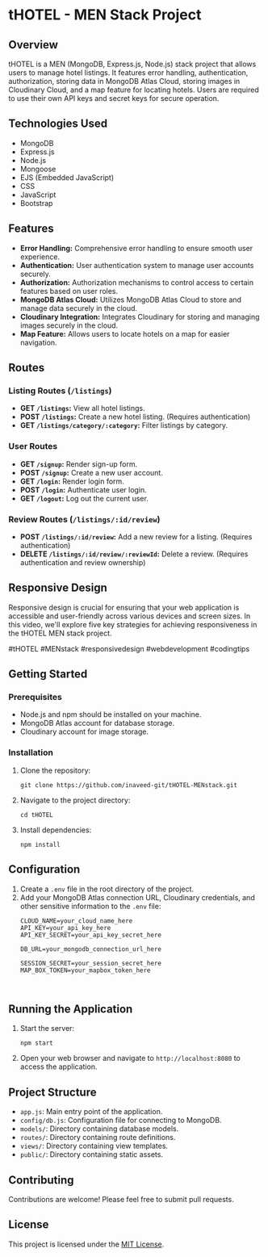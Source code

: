 
# tHOTEL - MEN Stack Project

## Overview
tHOTEL is a MEN (MongoDB, Express.js, Node.js) stack project that allows users to manage hotel listings. It features error handling, authentication, authorization, storing data in MongoDB Atlas Cloud, storing images in Cloudinary Cloud, and a map feature for locating hotels. Users are required to use their own API keys and secret keys for secure operation.

## Technologies Used
- MongoDB
- Express.js
- Node.js
- Mongoose
- EJS (Embedded JavaScript)
- CSS
- JavaScript
- Bootstrap

## Features
- **Error Handling:** Comprehensive error handling to ensure smooth user experience.
- **Authentication:** User authentication system to manage user accounts securely.
- **Authorization:** Authorization mechanisms to control access to certain features based on user roles.
- **MongoDB Atlas Cloud:** Utilizes MongoDB Atlas Cloud to store and manage data securely in the cloud.
- **Cloudinary Integration:** Integrates Cloudinary for storing and managing images securely in the cloud.
- **Map Feature:** Allows users to locate hotels on a map for easier navigation.

## Routes

### Listing Routes (`/listings`)
- **GET `/listings`:** View all hotel listings.
- **POST `/listings`:** Create a new hotel listing. (Requires authentication)
- **GET `/listings/category/:category`:** Filter listings by category.

### User Routes
- **GET `/signup`:** Render sign-up form.
- **POST `/signup`:** Create a new user account.
- **GET `/login`:** Render login form.
- **POST `/login`:** Authenticate user login.
- **GET `/logout`:** Log out the current user.

### Review Routes (`/listings/:id/review`)
- **POST `/listings/:id/review`:** Add a new review for a listing. (Requires authentication)
- **DELETE `/listings/:id/review/:reviewId`:** Delete a review. (Requires authentication and review ownership)

## Responsive Design


Responsive design is crucial for ensuring that your web application is accessible and user-friendly across various devices and screen sizes. In this video, we'll explore five key strategies for achieving responsiveness in the tHOTEL MEN stack project.



#tHOTEL #MENstack #responsivedesign #webdevelopment #codingtips

## Getting Started
### Prerequisites
- Node.js and npm should be installed on your machine.
- MongoDB Atlas account for database storage.
- Cloudinary account for image storage.

### Installation
1. Clone the repository:
   ```
   git clone https://github.com/inaveed-git/tHOTEL-MENstack.git
   ```

2. Navigate to the project directory:
   ```
   cd tHOTEL
   ```

3. Install dependencies:
   ```
   npm install
   ```

## Configuration
1. Create a `.env` file in the root directory of the project.
2. Add your MongoDB Atlas connection URL, Cloudinary credentials, and other sensitive information to the `.env` file:
   ```
   CLOUD_NAME=your_cloud_name_here
   API_KEY=your_api_key_here
   API_KEY_SECRET=your_api_key_secret_here

   DB_URL=your_mongodb_connection_url_here

   SESSION_SECRET=your_session_secret_here
   MAP_BOX_TOKEN=your_mapbox_token_here



   ```

## Running the Application
1. Start the server:
   ```
   npm start
   ```

2. Open your web browser and navigate to `http://localhost:8080` to access the application.

## Project Structure
- `app.js`: Main entry point of the application.
- `config/db.js`: Configuration file for connecting to MongoDB.
- `models/`: Directory containing database models.
- `routes/`: Directory containing route definitions.
- `views/`: Directory containing view templates.
- `public/`: Directory containing static assets.

## Contributing
Contributions are welcome! Please feel free to submit pull requests.

## License
This project is licensed under the [MIT License](LICENSE).
